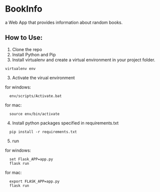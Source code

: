 # BookInfo
a Web App that provides information about random books.

## How to Use:

1. Clone the repo
2. Install Python and Pip
3. Install virtualenv and create a virtual environment in your project folder.
```
virtualenv env
```

3. Activate the virual environment

for windows:
```
  env/scripts/Activate.bat
```
for mac:
```
  source env/bin/activate
```

4. Install python packages specified in requirements.txt
```
  pip install -r requirements.txt
```
5. run

for windows:
```
  set Flask_APP=app.py
  flask run
```
for mac:
```
  export FLASK_APP=app.py
  flask run
```
